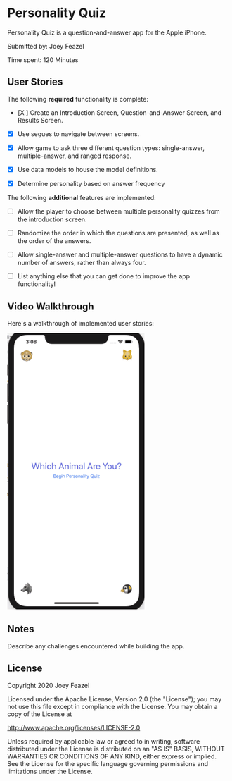# Personality Quiz

Personality Quiz is a question-and-answer app for the Apple iPhone.

Submitted by: Joey Feazel

Time spent: 120 Minutes

## User Stories

The following **required** functionality is complete:

* [X ] Create an Introduction Screen, Question-and-Answer Screen, and Results Screen.

* [X] Use segues to navigate between screens.

* [X] Allow game to ask three different question types: single-answer, multiple-answer, and ranged response.

* [X] Use data models to house the model definitions.

* [X] Determine personality based on answer frequency

The following **additional** features are implemented:

* [ ] Allow the player to choose between multiple personality quizzes from the introduction screen.

* [ ] Randomize the order in which the questions are presented, as well as the order of the answers.

* [ ] Allow single-answer and multiple-answer questions to have a dynamic number of answers, rather than always four.

* [ ] List anything else that you can get done to improve the app functionality!

## Video Walkthrough 

Here's a walkthrough of implemented user stories:

<img src='personalityQuiz.gif' title='Personality Quiz animated demo' alt='Personality Quiz animated demo' />

## Notes

Describe any challenges encountered while building the app.

## License

Copyright 2020 Joey Feazel

Licensed under the Apache License, Version 2.0 (the "License");
you may not use this file except in compliance with the License.
You may obtain a copy of the License at

http://www.apache.org/licenses/LICENSE-2.0

Unless required by applicable law or agreed to in writing, software
distributed under the License is distributed on an "AS IS" BASIS,
WITHOUT WARRANTIES OR CONDITIONS OF ANY KIND, either express or implied.
See the License for the specific language governing permissions and
limitations under the License.
